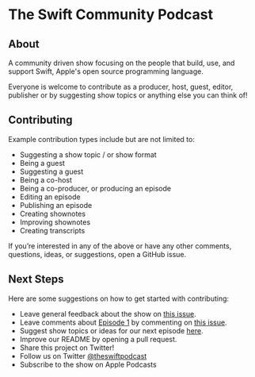 # The Swift Community Podcast

## About

A community driven show focusing on the people that build, use, and support Swift, Apple's open source programming language.

Everyone is welcome to contribute as a producer, host, guest, editor, publisher or by suggesting show topics or anything else you can think of!

## Contributing

Example contribution types include but are not limited to:

- Suggesting a show topic / or show format
- Being a guest
- Suggesting a guest
- Being a co-host
- Being a co-producer, or producing an episode
- Editing an episode
- Publishing an episode
- Creating shownotes
- Improving shownotes
- Creating transcripts

If you’re interested in any of the above or have any other comments, questions, ideas, or suggestions, open a GitHub issue.

## Next Steps

Here are some suggestions on how to get started with contributing:

- Leave general feedback about the show on [this issue](https://github.com/SwiftCommunityPodcast/podcast/issues/3).
- Leave comments about [Episode 1]() by commenting on [this issue](https://github.com/SwiftCommunityPodcast/podcast/issues/1).
- Suggest show topics or ideas for our next episode [here](https://github.com/SwiftCommunityPodcast/podcast/issues/2).
- Improve our README by opening a pull request.
- Share this project on Twitter!
- Follow us on Twitter [@theswiftpodcast](https://twitter.com/theswiftpodcast)
- Subscribe to the show on Apple Podcasts
